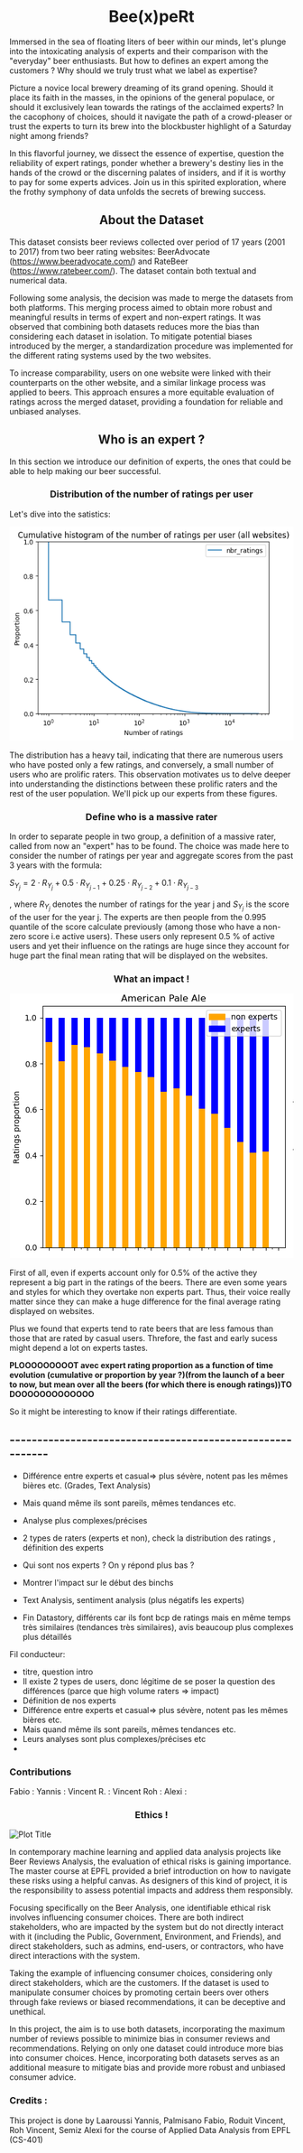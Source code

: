 
# <center>Bee(x)peRt</center>
Immersed in the sea of floating liters of beer within our minds, let's plunge into the intoxicating analysis of experts and their comparison with the "everyday" beer enthusiasts. But how to defines an expert among the customers ? Why should we truly trust what we label as expertise?

Picture a novice local brewery dreaming of its grand opening. Should it place its faith in the masses, in the opinions of the general populace, or should it exclusively lean towards the ratings of the acclaimed experts? In the cacophony of choices, should it navigate the path of a crowd-pleaser or trust the experts to turn its brew into the blockbuster highlight of a Saturday night among friends?

In this flavorful journey, we dissect the essence of expertise, question the reliability of expert ratings, ponder whether a brewery's destiny lies in the hands of the crowd or the discerning palates of insiders, and if it is worthy to pay for some experts advices. Join us in this spirited exploration, where the frothy symphony of data unfolds the secrets of brewing success.

## <center>About the Dataset</center>

This dataset consists beer reviews collected over period of 17 years (2001 to 2017) from two beer rating websites: BeerAdvocate (https://www.beeradvocate.com/) and RateBeer (https://www.ratebeer.com/). The dataset contain both textual and numerical data.

Following some analysis, the decision was made to merge the datasets from both platforms. This merging process aimed to obtain more robust and meaningful results in terms of expert and non-expert ratings. It was observed that combining both datasets reduces more the bias than considering each dataset in isolation. To mitigate potential biases introduced by the merger, a standardization procedure was implemented for the different rating systems used by the two websites.

To increase comparability, users on one website were linked with their counterparts on the other website, and a similar linkage process was applied to beers. This approach ensures a more equitable evaluation of ratings across the merged dataset, providing a foundation for reliable and unbiased analyses.


## <center>Who is an expert ?</center>
In this section we introduce our definition of experts, the ones that could be able to help making our beer successful.
### <center>Distribution of the number of ratings per user</center>
Let's dive into the satistics:


<div align="center">
  <img src="https://raw.githubusercontent.com/fpalmisa/ada-project-remontADA/81108e0145e72ff7a1ad0f8c87f5c60276f38499/assets/img/CCDF.png" alt="Plot Title">
</div>


The distribution has a heavy tail, indicating that there are numerous users who have posted only a few ratings, and conversely, a small number of users who are prolific raters. This observation motivates us to delve deeper into understanding the distinctions between these prolific raters and the rest of the user population. We'll pick up our experts from these figures.
### <center>Define who is a massive rater</center>

In order to separate people in two group, a definition of a massive rater, called from now an "expert" has to be found. The choice was made here to consider the number of ratings per year and aggregate scores from the past 3 years with the formula:

$S_{Y_j} = 2 \cdot R_{Y_{j}} + 0.5 \cdot R_{Y_{j-1}} + 0.25 \cdot R_{Y_{j-2}} + 0.1 \cdot R_{Y_{j-3}}$

, where $R_{Y_j}$ denotes the number of ratings for the year j and $S_{Y_j}$ is the score of the user for the year j.
The experts are then people from the 0.995 quantile of the score calculate previously (among those who have a non-zero score i.e active users).
These users only represent 0.5 % of active users and yet their influence on the ratings are huge since they account for huge part the final mean rating that will be displayed on the websites.

### <center>What an impact !</center>


<div align="center">
  <img src="https://raw.githubusercontent.com/fpalmisa/ada-project-remontADA/c926d8337453a39df9ce32bd6672fd696f905a23/assets/img/paleale.png" alt="Plot Title">
</div>

First of all, even if experts account only for 0.5% of the active they represent a big part in the ratings of the beers. There are even some years and styles for which they overtake non experts part. Thus, their voice really matter since they can make a huge difference for the final average rating displayed on websites.

Plus we found that experts tend to rate beers that are less famous than those that are rated by casual users. Threfore, the fast and early sucess might depend a lot on experts tastes.

**PLOOOOOOOOOT avec expert rating proportion as a function of time evolution (cumulative or proportion by year ?)(from the launch of a beer to now, but mean over all the beers (for which there is enough ratings))TO DOOOOOOOOOOOOO**

So it might be interesting to know if their ratings differentiate.



## ----------------------------------------------------------

- Différence entre experts et casual⇒ plus sévère, notent pas les mêmes bières etc. (Grades, Text Analysis)

- Mais quand même ils sont pareils, mêmes tendances etc.

- Analyse plus complexes/précises

- 2 types de raters (experts et non), check la distribution des ratings , définition des experts 

- Qui sont nos experts ? On y répond plus bas ?
  
- Montrer l'impact sur le début des binchs

- Text Analysis, sentiment analysis (plus négatifs les experts)

- Fin Datastory, différents car ils font bcp de ratings mais en même temps très similaires (tendances très similaires), avis beaucoup plus complexes plus détaillés 

Fil conducteur:
- titre, question intro
- Il existe 2 types de users, donc légitime de se poser la question des différences (parce que high volume raters ⇒ impact)
- Définition de nos experts
- Différence entre experts et casual⇒ plus sévère, notent pas les mêmes bières etc.
- Mais quand même ils sont pareils, mêmes tendances etc.
- Leurs analyses sont plus complexes/précises etc
- 


### Contributions 
Fabio : 
Yannis : 
Vincent R. :
Vincent Roh : 
Alexi : 

### <center>Ethics !</center>

![Plot Title](https://github.com/fpalmisa/ada-project-remontADA/assets/img/ethic.jpeg)

In contemporary machine learning and applied data analysis projects like Beer Reviews Analysis, the evaluation of ethical risks is gaining importance. The master course at EPFL provided a brief introduction on how to navigate these risks using a helpful canvas. As designers of this kind of project, it is the responsibility to assess potential impacts and address them responsibly.

Focusing specifically on the Beer Analysis, one identifiable ethical risk involves influencing consumer choices. There are both indirect stakeholders, who are impacted by the system but do not directly interact with it (including the Public, Government, Environment, and Friends), and direct stakeholders, such as admins, end-users, or contractors, who have direct interactions with the system.

Taking the example of influencing consumer choices, considering only direct stakeholders, which are the customers. If the dataset is used to manipulate consumer choices by promoting certain beers over others through fake reviews or biased recommendations, it can be deceptive and unethical.

In this project, the aim is to use both datasets, incorporating the maximum number of reviews possible to minimize bias in consumer reviews and recommendations. Relying on only one dataset could introduce more bias into consumer choices. Hence, incorporating both datasets serves as an additional measure to mitigate bias and provide more robust and unbiased consumer advice.

### Credits : 
This project is done by Laaroussi Yannis, Palmisano Fabio, Roduit Vincent, Roh Vincent, Semiz Alexi for the course of Applied Data Analysis from EPFL (CS-401)
